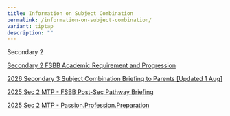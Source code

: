 ```yaml
---
title: Information on Subject Combination
permalink: /information-on-subject-combination/
variant: tiptap
description: ""
---
```

<p>Secondary 2</p>
<p><a href="/files/For_Students_1Aug__Secondary_2_FSBB_Academic_Requirements_and_Progression.pdf" rel="noopener nofollow" target="_blank">Secondary 2 FSBB Academic Requirement and Progression</a>
</p>
<p><a href="/files/2026_Sec_3_Subject_Combination_1AugStudent.pdf" rel="noopener nofollow" target="_blank">2026 Secondary 3 Subject Combination Briefing to Parents [Updated 1 Aug]</a>
</p>
<p><a href="/files/2025_Sec2MTP_FSBB_Post_Sec_Pathway_Briefing.pdf" rel="noopener nofollow" target="_blank">2025 Sec 2 MTP - FSBB Post-Sec Pathway Briefing</a>
</p>
<p><a href="/files/2025_Sec2MTP_Passion_Profession_Preparation.pdf" rel="noopener nofollow" target="_blank">2025 Sec 2 MTP - Passion.Profession.Preparation</a>
</p>
<p></p>